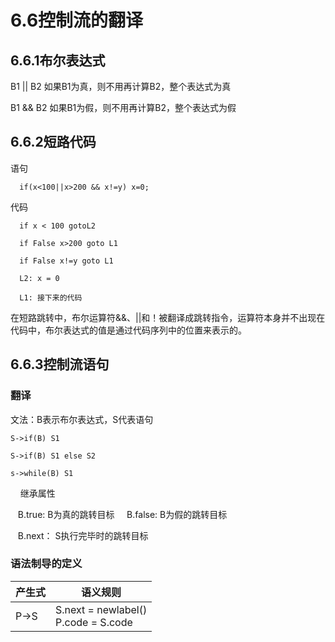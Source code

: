 # 6.6控制流的翻译
## 6.6.1布尔表达式
  B1 || B2 如果B1为真，则不用再计算B2，整个表达式为真
  
  B1 && B2 如果B1为假，则不用再计算B2，整个表达式为假

## 6.6.2短路代码
  语句
  
      if(x<100||x>200 && x!=y) x=0;
  代码
  
      if x < 100 gotoL2
      
      if False x>200 goto L1
      
      if False x!=y goto L1
     
      L2: x = 0
 
      L1: 接下来的代码
  
  在短路跳转中，布尔运算符&&、||和！被翻译成跳转指令，运算符本身并不出现在代码中，布尔表达式的值是通过代码序列中的位置来表示的。

## 6.6.3控制流语句
### 翻译
文法：B表示布尔表达式，S代表语句

    S->if(B) S1
    
    S->if(B) S1 else S2
    
    s->while(B) S1
    
继承属性

    B.true: B为真的跳转目标
    
    B.false: B为假的跳转目标
    
    B.next： S执行完毕时的跳转目标
    
### 语法制导的定义
产生式|语义规则
-----|-------
P->S | S.next = newlabel()<br>P.code = S.code || label(s.next) |


